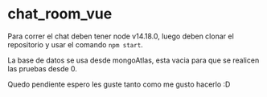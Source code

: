 # chat_room_vue

Para correr el chat deben tener node v14.18.0, luego deben clonar el repositorio
y usar el comando `npm start`.

La base de datos se usa desde mongoAtlas, esta vacia para que se realicen las
pruebas desde 0.

Quedo pendiente espero les guste tanto como me gusto hacerlo :D
